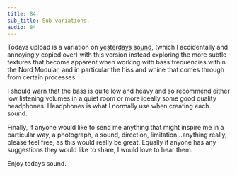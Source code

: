 ```yaml
---
title: 84
sub_title: Sub variations.
audio: 84
---
```

Todays upload is a variation on <a href="http://www.mono-log.org/snd_83/" title="yesterdays sound" target="_blank">yesterdays sound</a>, (which I accidentally and annoyingly copied over) with this version instead exploring the more subtle textures that become apparent when working with bass frequencies within the Nord Modular, and in particular the hiss and whine that comes through from certain processes.

I should warn that the bass is quite low and heavy and so recommend either low listening volumes in a quiet room or more ideally some good quality headphones. Headphones is what I normally use when creating each sound.

Finally, if anyone would like to send me anything that might inspire me in a particular way, a photograph, a sound, direction, limitation…anything really, please feel free, as this would really be great. Equally if anyone has any suggestions they would like to share, I would love to hear them.

Enjoy todays sound.